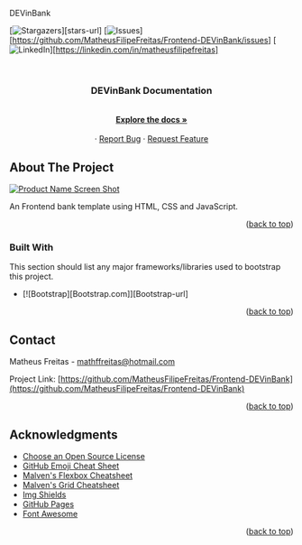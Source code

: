 <a name="readme-top">DEVinBank</a>

[![Stargazers][stars-shield]][stars-url]
[![Issues][issues-shield]][https://github.com/MatheusFilipeFreitas/Frontend-DEVinBank/issues]
[![LinkedIn][linkedin-shield]][https://linkedin.com/in/matheusfilipefreitas]



<!-- PROJECT LOGO -->
<br />
<div align="center">
  <h3 align="center">DEVinBank Documentation</h3>

  <p align="center">
    <br />
    <a href="https://github.com/MatheusFilipeFreitas/Frontend-DEVinBank"><strong>Explore the docs »</strong></a>
    <br />
    <br />
    ·
    <a href="https://github.com/MatheusFilipeFreitas/Frontend-DEVinBank/issues">Report Bug</a>
    ·
    <a href="https://github.com/MatheusFilipeFreitas/Frontend-DEVinBank/issues">Request Feature</a>
  </p>
</div>



<!-- ABOUT THE PROJECT -->
## About The Project

[![Product Name Screen Shot][product-screenshot]](https://example.com)

An Frontend bank template using HTML, CSS and JavaScript.

<p align="right">(<a href="#readme-top">back to top</a>)</p>



### Built With

This section should list any major frameworks/libraries used to bootstrap this project.

* [![Bootstrap][Bootstrap.com]][Bootstrap-url]

<p align="right">(<a href="#readme-top">back to top</a>)</p>



<!-- CONTACT -->
## Contact

Matheus Freitas -  mathffreitas@hotmail.com

Project Link: [https://github.com/MatheusFilipeFreitas/Frontend-DEVinBank](https://github.com/MatheusFilipeFreitas/Frontend-DEVinBank)

<p align="right">(<a href="#readme-top">back to top</a>)</p>



<!-- ACKNOWLEDGMENTS -->
## Acknowledgments

* [Choose an Open Source License](https://choosealicense.com)
* [GitHub Emoji Cheat Sheet](https://www.webpagefx.com/tools/emoji-cheat-sheet)
* [Malven's Flexbox Cheatsheet](https://flexbox.malven.co/)
* [Malven's Grid Cheatsheet](https://grid.malven.co/)
* [Img Shields](https://shields.io)
* [GitHub Pages](https://pages.github.com)
* [Font Awesome](https://fontawesome.com)

<p align="right">(<a href="#readme-top">back to top</a>)</p>



<!-- MARKDOWN LINKS & IMAGES -->
<!-- https://www.markdownguide.org/basic-syntax/#reference-style-links -->
[contributors-shield]: https://img.shields.io/github/contributors/othneildrew/Best-README-Template.svg?style=for-the-badge
[forks-shield]: https://img.shields.io/github/forks/othneildrew/Best-README-Template.svg?style=for-the-badge
[stars-shield]: https://img.shields.io/github/stars/othneildrew/Best-README-Template.svg?style=for-the-badge
[issues-shield]: https://img.shields.io/github/issues/othneildrew/Best-README-Template.svg?style=for-the-badge
[linkedin-shield]: https://img.shields.io/badge/-LinkedIn-black.svg?style=for-the-badge&logo=linkedin&colorB=555
[product-screenshot]: images/screenshot.png
